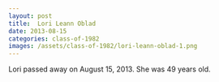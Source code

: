 ```yaml
---
layout: post
title:  Lori Leann Oblad
date: 2013-08-15
categories: class-of-1982
images: /assets/class-of-1982/lori-leann-oblad-1.png
---
```

Lori passed away on August 15, 2013. She was 49 years old.
